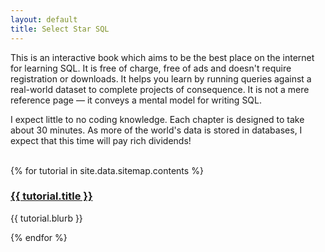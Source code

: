 ```yaml
---
layout: default
title: Select Star SQL
---
```

<div class="index_content">
  <p>This is an interactive book which aims to be the best place on the internet for learning SQL. It is free of charge, free of ads and doesn't require registration or downloads. It helps you learn by running queries against a real-world dataset to complete projects of consequence. It is not a mere reference page &mdash; it conveys a mental model for writing SQL.</p>
  <p>I expect little to no coding knowledge. Each chapter is designed to take about 30 minutes. As more of the world's data is stored in databases, I expect that this time will pay rich dividends!</p>
  <br>
  {% for tutorial in site.data.sitemap.contents %}
  <div class="index_section">
    <div class="index_section_title">
      <h3><a href="{{ tutorial.url }}">{{ tutorial.title }}</a></h3>
    </div>
    <p>{{ tutorial.blurb }}</p>
  </div>
  {% endfor %}
</div>
